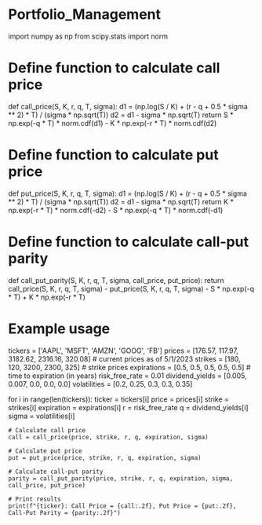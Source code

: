 # Portfolio_Management

import numpy as np
from scipy.stats import norm

# Define function to calculate call price
def call_price(S, K, r, q, T, sigma):
    d1 = (np.log(S / K) + (r - q + 0.5 * sigma ** 2) * T) / (sigma * np.sqrt(T))
    d2 = d1 - sigma * np.sqrt(T)
    return S * np.exp(-q * T) * norm.cdf(d1) - K * np.exp(-r * T) * norm.cdf(d2)

# Define function to calculate put price
def put_price(S, K, r, q, T, sigma):
    d1 = (np.log(S / K) + (r - q + 0.5 * sigma ** 2) * T) / (sigma * np.sqrt(T))
    d2 = d1 - sigma * np.sqrt(T)
    return K * np.exp(-r * T) * norm.cdf(-d2) - S * np.exp(-q * T) * norm.cdf(-d1)

# Define function to calculate call-put parity
def call_put_parity(S, K, r, q, T, sigma, call_price, put_price):
    return call_price(S, K, r, q, T, sigma) - put_price(S, K, r, q, T, sigma) - S * np.exp(-q * T) + K * np.exp(-r * T)

# Example usage
tickers = ['AAPL', 'MSFT', 'AMZN', 'GOOG', 'FB']
prices = [176.57, 117.97, 3182.62, 2316.16, 320.08] # current prices as of 5/1/2023
strikes = [180, 120, 3200, 2300, 325] # strike prices
expirations = [0.5, 0.5, 0.5, 0.5, 0.5] # time to expiration (in years)
risk_free_rate = 0.01
dividend_yields = [0.005, 0.007, 0.0, 0.0, 0.0]
volatilities = [0.2, 0.25, 0.3, 0.3, 0.35]

for i in range(len(tickers)):
    ticker = tickers[i]
    price = prices[i]
    strike = strikes[i]
    expiration = expirations[i]
    r = risk_free_rate
    q = dividend_yields[i]
    sigma = volatilities[i]
    
    # Calculate call price
    call = call_price(price, strike, r, q, expiration, sigma)
    
    # Calculate put price
    put = put_price(price, strike, r, q, expiration, sigma)
    
    # Calculate call-put parity
    parity = call_put_parity(price, strike, r, q, expiration, sigma, call_price, put_price)
    
    # Print results
    print(f"{ticker}: Call Price = {call:.2f}, Put Price = {put:.2f}, Call-Put Parity = {parity:.2f}")
